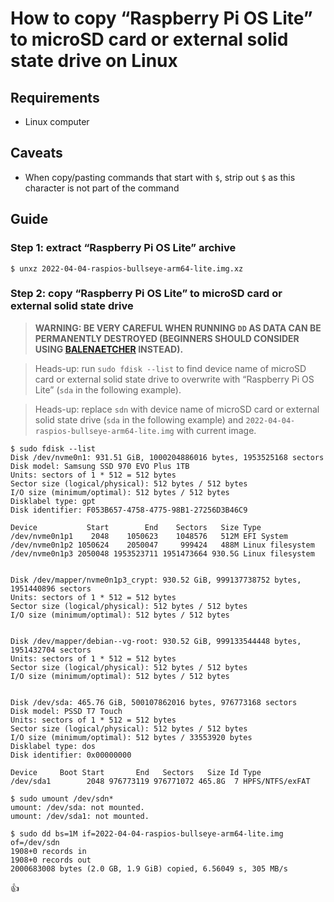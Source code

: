 <!--
Title: How to copy “Raspberry Pi OS Lite” to microSD card or external solid state drive on Linux
Description: Learn how to copy “Raspberry Pi OS Lite” to microSD card or external solid state drive on Linux.
Author: Sun Knudsen <https://github.com/sunknudsen>
Contributors: Sun Knudsen <https://github.com/sunknudsen>
Reviewers:
Publication date: 2022-04-10T10:54:33.234Z
Listed: true
Pinned:
-->

# How to copy “Raspberry Pi OS Lite” to microSD card or external solid state drive on Linux

## Requirements

- Linux computer

## Caveats

- When copy/pasting commands that start with `$`, strip out `$` as this character is not part of the command

## Guide

### Step 1: extract “Raspberry Pi OS Lite” archive

```console
$ unxz 2022-04-04-raspios-bullseye-arm64-lite.img.xz
```

### Step 2: copy “Raspberry Pi OS Lite” to microSD card or external solid state drive

> **WARNING: BE VERY CAREFUL WHEN RUNNING `DD` AS DATA CAN BE PERMANENTLY DESTROYED (BEGINNERS SHOULD CONSIDER USING [BALENAETCHER](https://www.balena.io/etcher/) INSTEAD).**

> Heads-up: run `sudo fdisk --list` to find device name of microSD card or external solid state drive to overwrite with “Raspberry Pi OS Lite” (`sda` in the following example).

> Heads-up: replace `sdn` with device name of microSD card or external solid state drive (`sda` in the following example) and `2022-04-04-raspios-bullseye-arm64-lite.img` with current image.

```console
$ sudo fdisk --list
Disk /dev/nvme0n1: 931.51 GiB, 1000204886016 bytes, 1953525168 sectors
Disk model: Samsung SSD 970 EVO Plus 1TB
Units: sectors of 1 * 512 = 512 bytes
Sector size (logical/physical): 512 bytes / 512 bytes
I/O size (minimum/optimal): 512 bytes / 512 bytes
Disklabel type: gpt
Disk identifier: F053B657-4758-4775-98B1-27256D3B46C9

Device           Start        End    Sectors   Size Type
/dev/nvme0n1p1    2048    1050623    1048576   512M EFI System
/dev/nvme0n1p2 1050624    2050047     999424   488M Linux filesystem
/dev/nvme0n1p3 2050048 1953523711 1951473664 930.5G Linux filesystem


Disk /dev/mapper/nvme0n1p3_crypt: 930.52 GiB, 999137738752 bytes, 1951440896 sectors
Units: sectors of 1 * 512 = 512 bytes
Sector size (logical/physical): 512 bytes / 512 bytes
I/O size (minimum/optimal): 512 bytes / 512 bytes


Disk /dev/mapper/debian--vg-root: 930.52 GiB, 999133544448 bytes, 1951432704 sectors
Units: sectors of 1 * 512 = 512 bytes
Sector size (logical/physical): 512 bytes / 512 bytes
I/O size (minimum/optimal): 512 bytes / 512 bytes


Disk /dev/sda: 465.76 GiB, 500107862016 bytes, 976773168 sectors
Disk model: PSSD T7 Touch
Units: sectors of 1 * 512 = 512 bytes
Sector size (logical/physical): 512 bytes / 512 bytes
I/O size (minimum/optimal): 512 bytes / 33553920 bytes
Disklabel type: dos
Disk identifier: 0x00000000

Device     Boot Start       End   Sectors   Size Id Type
/dev/sda1        2048 976773119 976771072 465.8G  7 HPFS/NTFS/exFAT

$ sudo umount /dev/sdn*
umount: /dev/sda: not mounted.
umount: /dev/sda1: not mounted.

$ sudo dd bs=1M if=2022-04-04-raspios-bullseye-arm64-lite.img of=/dev/sdn
1908+0 records in
1908+0 records out
2000683008 bytes (2.0 GB, 1.9 GiB) copied, 6.56049 s, 305 MB/s
```

👍
